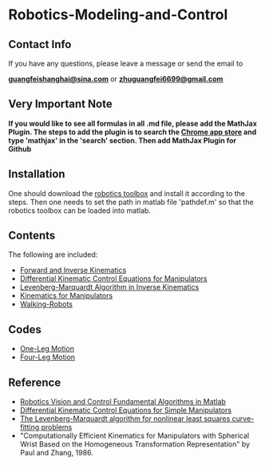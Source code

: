 # Robotics-Modeling-and-Control

## Contact Info
If you have any questions, please leave a message or send the email to 

**guangfeishanghai@sina.com** or **zhuguangfei6699@gmail.com**

## Very Important Note

**If you would like to see all formulas in all .md file, please add the MathJax Plugin. The steps to add the plugin is to search the [Chrome app store](https://chrome.google.com/webstore/category/extensions) and type 'mathjax' in the 'search' section. Then add MathJax Plugin for Github**

## Installation

One should download the [robotics toolbox](https://github.com/petercorke/robotics-toolbox-matlab) and install it according to the steps. Then one needs to set the path in matlab file 'pathdef.m' so that the robotics toolbox can be loaded into matlab.

## Contents

The following are included:

- [Forward and Inverse Kinematics](https://github.com/colin-zgf/Robotics-Modeling-and-Control/blob/master/Forward_and_Inverse_Kinematics.md)
- [Differential Kinematic Control Equations for Manipulators](https://github.com/colin-zgf/Robotics-Modeling-and-Control/blob/master/Differential_Kinematic_Control_Equations_for_Manipulators.md)
- [Levenberg-Marquardt Algorithm in Inverse Kinematics](https://github.com/colin-zgf/Robotics-Modeling-and-Control/blob/master/Levenberg-Marquardt_Algorithm_in_Inverse_Kinematics.md)
- [Kinematics for Manipulators](https://github.com/colin-zgf/Robotics-Modeling-and-Control/blob/master/Kinematics_for_Manipulators%20_with_Spherical_Wrist.md)
- [Walking-Robots](https://github.com/colin-zgf/Robotics-Modeling-and-Control/blob/master/Walking_Robots.md)

## Codes

- [One-Leg Motion](https://github.com/colin-zgf/Robotics-Modeling-and-Control/blob/master/code/SImpleWalkingRobot.m)
- [Four-Leg Motion](https://github.com/colin-zgf/Robotics-Modeling-and-Control/blob/master/code/MotionOfFourLegs.m)

## Reference
- [Robotics Vision and Control Fundamental Algorithms in Matlab](https://github.com/ErlangZ/Ebooks/blob/master/Robotics%2C%20vision%20and%20control%20fundamental%20algorithms%20in%20MATLAB%26amp%3Breg%3B.pdf)
- [Differential Kinematic Control Equations for Simple Manipulators](https://ieeexplore.ieee.org/stamp/stamp.jsp?arnumber=4308714)
- [The Levenberg-Marquardt algorithm for nonlinear least squares curve-fitting problems](http://people.duke.edu/~hpgavin/ce281/lm.pdf)
- "Computationally Efficient Kinematics for Manipulators with Spherical Wrist Based on the Homogeneous Transformation Representation" by Paul and Zhang, 1986.

